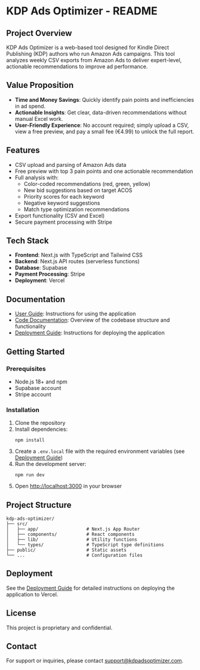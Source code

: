 # KDP Ads Optimizer - README

## Project Overview

KDP Ads Optimizer is a web-based tool designed for Kindle Direct Publishing (KDP) authors who run Amazon Ads campaigns. This tool analyzes weekly CSV exports from Amazon Ads to deliver expert-level, actionable recommendations to improve ad performance.

## Value Proposition

- **Time and Money Savings**: Quickly identify pain points and inefficiencies in ad spend.
- **Actionable Insights**: Get clear, data-driven recommendations without manual Excel work.
- **User-Friendly Experience**: No account required; simply upload a CSV, view a free preview, and pay a small fee (€4.99) to unlock the full report.

## Features

- CSV upload and parsing of Amazon Ads data
- Free preview with top 3 pain points and one actionable recommendation
- Full analysis with:
  - Color-coded recommendations (red, green, yellow)
  - New bid suggestions based on target ACOS
  - Priority scores for each keyword
  - Negative keyword suggestions
  - Match type optimization recommendations
- Export functionality (CSV and Excel)
- Secure payment processing with Stripe

## Tech Stack

- **Frontend**: Next.js with TypeScript and Tailwind CSS
- **Backend**: Next.js API routes (serverless functions)
- **Database**: Supabase
- **Payment Processing**: Stripe
- **Deployment**: Vercel

## Documentation

- [User Guide](./USER_GUIDE.md): Instructions for using the application
- [Code Documentation](./CODE_DOCUMENTATION.md): Overview of the codebase structure and functionality
- [Deployment Guide](./DEPLOYMENT.md): Instructions for deploying the application

## Getting Started

### Prerequisites

- Node.js 18+ and npm
- Supabase account
- Stripe account

### Installation

1. Clone the repository
2. Install dependencies:
   ```
   npm install
   ```
3. Create a `.env.local` file with the required environment variables (see [Deployment Guide](./DEPLOYMENT.md))
4. Run the development server:
   ```
   npm run dev
   ```
5. Open [http://localhost:3000](http://localhost:3000) in your browser

## Project Structure

```
kdp-ads-optimizer/
├── src/
│   ├── app/                  # Next.js App Router
│   ├── components/           # React components
│   ├── lib/                  # Utility functions
│   └── types/                # TypeScript type definitions
├── public/                   # Static assets
└── ...                       # Configuration files
```

## Deployment

See the [Deployment Guide](./DEPLOYMENT.md) for detailed instructions on deploying the application to Vercel.

## License

This project is proprietary and confidential.

## Contact

For support or inquiries, please contact support@kdpadsoptimizer.com.

<!-- Triggering redeploy for Vercel -->

